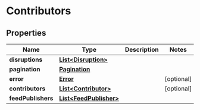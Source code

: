 
# Contributors

## Properties
Name | Type | Description | Notes
------------ | ------------- | ------------- | -------------
**disruptions** | [**List&lt;Disruption&gt;**](Disruption.md) |  | 
**pagination** | [**Pagination**](Pagination.md) |  | 
**error** | [**Error**](Error.md) |  |  [optional]
**contributors** | [**List&lt;Contributor&gt;**](Contributor.md) |  |  [optional]
**feedPublishers** | [**List&lt;FeedPublisher&gt;**](FeedPublisher.md) |  | 



